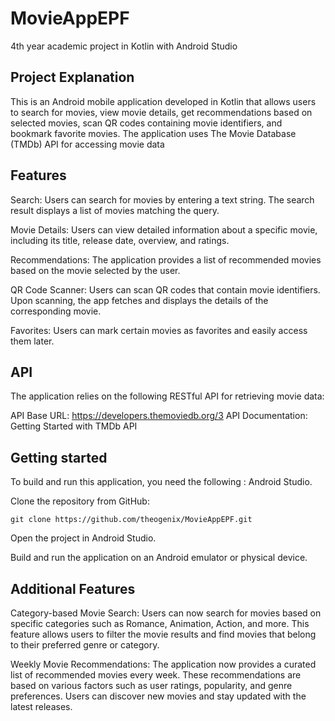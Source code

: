 # MovieAppEPF

4th year academic project in Kotlin with Android Studio



## Project Explanation
This is an Android mobile application developed in Kotlin that allows users to search for movies, view movie details, get recommendations based on selected movies, scan QR codes containing movie identifiers, and bookmark favorite movies. The application uses The Movie Database (TMDb) API for accessing movie data

## Features

Search: Users can search for movies by entering a text string. The search result displays a list of movies matching the query.

Movie Details: Users can view detailed information about a specific movie, including its title, release date, overview, and ratings.

Recommendations: The application provides a list of recommended movies based on the movie selected by the user.

QR Code Scanner: Users can scan QR codes that contain movie identifiers. Upon scanning, the app fetches and displays the details of the corresponding movie.

Favorites: Users can mark certain movies as favorites and easily access them later.

## API
The application relies on the following RESTful API for retrieving movie data:

API Base URL: https://developers.themoviedb.org/3
API Documentation: Getting Started with TMDb API

## Getting started
To build and run this application, you need the following : Android Studio.

Clone the repository from GitHub:

`git clone https://github.com/theogenix/MovieAppEPF.git`

Open the project in Android Studio.

Build and run the application on an Android emulator or physical device.


## Additional Features
Category-based Movie Search: Users can now search for movies based on specific categories such as Romance, Animation, Action, and more. This feature allows users to filter the movie results and find movies that belong to their preferred genre or category.

Weekly Movie Recommendations: The application now provides a curated list of recommended movies every week. These recommendations are based on various factors such as user ratings, popularity, and genre preferences. Users can discover new movies and stay updated with the latest releases.

